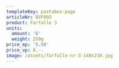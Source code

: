 ```yaml
---
templateKey: pastabox-page
articleNr: BVF003
product: Farfalle 3
units:
  amount: '6'
  weight: 250g
price_ep: '5.50'
price_vp: 8.--
image: /assets/farfalle-nr-3-148x210.jpg
---
```


